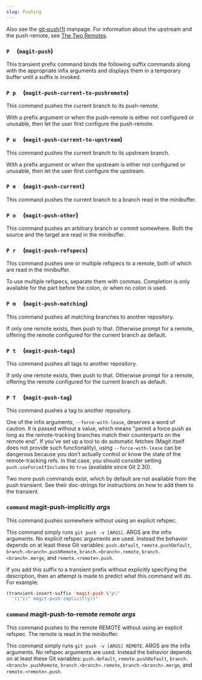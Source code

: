 ```yaml
---
slug: Pushing
---
```


Also see the [git-push(1)](http://git-scm.com/docs/git-push) manpage. For information about the upstream and the push-remote, see [The Two Remotes](The-Two-Remotes).

### `P`     (`magit-push`)

This transient prefix command binds the following suffix commands along with the appropriate infix arguments and displays them in a temporary buffer until a suffix is invoked.

### `P p`     (`magit-push-current-to-pushremote`)

This command pushes the current branch to its push-remote.

With a prefix argument or when the push-remote is either not configured or unusable, then let the user first configure the push-remote.

### `P u`     (`magit-push-current-to-upstream`)

This command pushes the current branch to its upstream branch.

With a prefix argument or when the upstream is either not configured or unusable, then let the user first configure the upstream.

### `P e`     (`magit-push-current`)

This command pushes the current branch to a branch read in the minibuffer.

### `P o`     (`magit-push-other`)

This command pushes an arbitrary branch or commit somewhere. Both the source and the target are read in the minibuffer.

### `P r`     (`magit-push-refspecs`)

This command pushes one or multiple refspecs to a remote, both of which are read in the minibuffer.

To use multiple refspecs, separate them with commas. Completion is only available for the part before the colon, or when no colon is used.

### `P m`     (`magit-push-matching`)

This command pushes all matching branches to another repository.

If only one remote exists, then push to that. Otherwise prompt for a remote, offering the remote configured for the current branch as default.

### `P t`     (`magit-push-tags`)

This command pushes all tags to another repository.

If only one remote exists, then push to that. Otherwise prompt for a remote, offering the remote configured for the current branch as default.

### `P T`     (`magit-push-tag`)

This command pushes a tag to another repository.

One of the infix arguments, `--force-with-lease`, deserves a word of caution. It is passed without a value, which means "permit a force push as long as the remote-tracking branches match their counterparts on the remote end". If you’ve set up a tool to do automatic fetches (Magit itself does not provide such functionality), using `--force-with-lease` can be dangerous because you don’t actually control or know the state of the remote-tracking refs. In that case, you should consider setting `push.useForceIfIncludes` to `true` (available since Git 2.30).

Two more push commands exist, which by default are not available from the push transient. See their doc-strings for instructions on how to add them to the transient.

### <span className="tag command">`command`</span> **magit-push-implicitly** *args*

This command pushes somewhere without using an explicit refspec.

This command simply runs `git push -v [ARGS]`. ARGS are the infix arguments. No explicit refspec arguments are used. Instead the behavior depends on at least these Git variables: `push.default`, `remote.pushDefault`, `branch.<branch>.pushRemote`, `branch.<branch>.remote`, `branch.<branch>.merge`, and `remote.<remote>.push`.

If you add this suffix to a transient prefix without explicitly specifying the description, then an attempt is made to predict what this command will do. For example:

```lisp
(transient-insert-suffix 'magit-push \"p\"
  '(\"i\" magit-push-implicitly))"
```

### <span className="tag command">`command`</span> **magit-push-to-remote** *remote args*

This command pushes to the remote REMOTE without using an explicit refspec. The remote is read in the minibuffer.

This command simply runs `git push -v [ARGS] REMOTE`. ARGS are the infix arguments. No refspec arguments are used. Instead the behavior depends on at least these Git variables: `push.default`, `remote.pushDefault`, `branch.<branch>.pushRemote`, `branch.<branch>.remote`, `branch.<branch>.merge`, and `remote.<remote>.push`.
